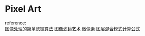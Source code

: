 # Pixel Art

reference:  
[图像处理的简单滤镜算法](https://juejin.im/post/6844903680244711431)
[图像滤镜艺术](https://www.kancloud.cn/trent/hotoimagefilter/102786)
[微像素](http://www.zealfilter.com/portal.php?mod=list&catid=2&page=1)
[图层混合模式计算公式](https://blog.csdn.net/trent1985/article/details/40891661)